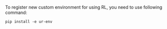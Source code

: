 To register new custom environment for using RL, you need to use following command:

`pip install -e ur-env`